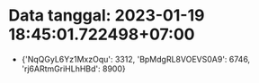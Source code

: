 # Data tanggal: 2023-01-19 18:45:01.722498+07:00

* {'NqQGyL6Yz1MxzOqu': 3312, 'BpMdgRL8VOEVS0A9': 6746, 'rj6ARtmGriHLhHBd': 8900}
